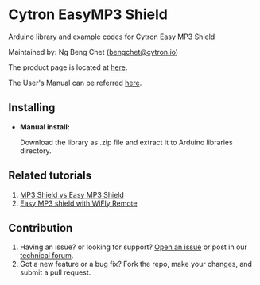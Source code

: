 # Cytron EasyMP3 Shield

Arduino library and example codes for Cytron Easy MP3 Shield

Maintained by: Ng Beng Chet ([bengchet@cytron.io](mailto:bengchet@cytron.io))

The product page is located at [here](https://www.cytron.io/p-shield-ezmp3).

The User's Manual can be referred [here](https://docs.google.com/document/u/1/d/101Qs505IN7JQJY7b37-N_AsBFobXRuo6P5pLzN-WvWk/view).

## Installing
- **Manual install:**
 
  Download the library as .zip file and extract it to Arduino libraries directory.
  
## Related tutorials
1. [MP3 Shield vs Easy MP3 Shield](http://tutorial.cytron.com.my/2016/12/01/mp3-shield-vs-easy-mp3-shield/)
2. [Easy MP3 shield with WiFly Remote](http://tutorial.cytron.com.my/2016/12/01/easymp3-shield-with-wifly-remote/)

## Contribution
1. Having an issue? or looking for support? [Open an issue](https://github.com/CytronTechnologies/Cytron-EasyMP3-Shield/issues) or post in our [technical forum](http://forum.cytron.io/).
2. Got a new feature or a bug fix? Fork the repo, make your changes, and submit a pull request.
